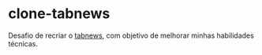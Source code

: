 # clone-tabnews
Desafio de recriar o [tabnews](https://www.tabnews.com.br), com objetivo de melhorar minhas habilidades técnicas.
